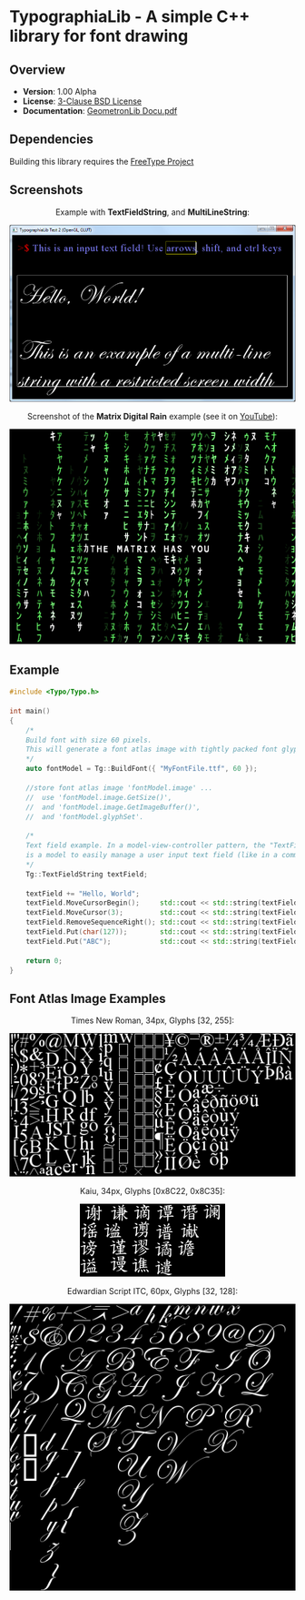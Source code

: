 TypographiaLib - A simple C++ library for font drawing
======================================================

Overview
-------

* **Version**: 1.00 Alpha
* **License**: [3-Clause BSD License](https://github.com/LukasBanana/GaussianLib/blob/master/LICENSE.txt)
* **Documentation**: [GeometronLib Docu.pdf](https://github.com/LukasBanana/GeometronLib/blob/master/docu/GeometronLib%20Docu.pdf)


Dependencies
------------

Building this library requires the [FreeType Project](https://www.freetype.org/)


Screenshots
-----------

<p align="center">Example with <b>TextFieldString</b>, and <b>MultiLineString</b>:</p>
<p align="center"><img src="media/typolib_example01.png" alt="media/typolib_example01.png"/></p>

<p align="center">Screenshot of the <b>Matrix Digital Rain</b> example (see it on <a href="https://www.youtube.com/watch?v=CAV1fQeAozo">YouTube</a>):</p>
<p align="center"><img src="media/typolib_example02.png" alt="media/typolib_example02.png"/></p>


Example
-------

```cpp
#include <Typo/Typo.h>

int main()
{
    /*
    Build font with size 60 pixels.
    This will generate a font atlas image with tightly packed font glyphs.
    */
    auto fontModel = Tg::BuildFont({ "MyFontFile.ttf", 60 });
    
    //store font atlas image 'fontModel.image' ...
    //  use 'fontModel.image.GetSize()',
    //  and 'fontModel.image.GetImageBuffer()',
    //  and 'fontModel.glyphSet'.
    
    /*
    Text field example. In a model-view-controller pattern, the "TextFieldString"
    is a model to easily manage a user input text field (like in a command line).
    */
    Tg::TextFieldString textField;

    textField += "Hello, World";
    textField.MoveCursorBegin();     std::cout << std::string(textField) << std::endl;
    textField.MoveCursor(3);         std::cout << std::string(textField) << std::endl;
    textField.RemoveSequenceRight(); std::cout << std::string(textField) << std::endl;
    textField.Put(char(127));        std::cout << std::string(textField) << std::endl;
    textField.Put("ABC");            std::cout << std::string(textField) << std::endl;
    
    return 0;
}
```

Font Atlas Image Examples
-------------------------

<p align="center">Times New Roman, 34px, Glyphs [32, 255]:</p>
<p align="center"><img src="media/fontatlas_times.png" alt="media/fontatlas_times.png"/></p>

<p align="center">Kaiu, 34px, Glyphs [0x8C22, 0x8C35]:</p>
<p align="center"><img src="media/fontatlas_kaiu.png" alt="media/fontatlas_kaiu.png"/></p>

<p align="center">Edwardian Script ITC, 60px, Glyphs [32, 128]:</p>
<p align="center"><img src="media/fontatlas_edwardian_script.png" alt="media/fontatlas_edwardian_script.png"/></p>
